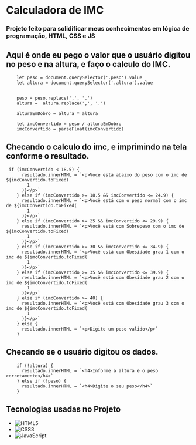# Calculadora de IMC
### Projeto feito para solidificar meus conhecimentos em lógica de programação, HTML, CSS e JS

## Aqui é onde eu pego o valor que o usuário digitou no peso e na altura, e faço o calculo do IMC.
```
    let peso = document.querySelector('.peso').value
    let altura = document.querySelector('.altura').value


    peso = peso.replace(',', '.')
    altura =  altura.replace(',', '.')

    alturaEmDobro = altura * altura

    let imcConvertido = peso / alturaEmDobro
    imcConvertido = parseFloat(imcConvertido)
```

## Checando o calculo do imc, e imprimindo na tela conforme o resultado.
```
 if (imcConvertido < 18.5) {
      resultado.innerHTML = `<p>Voce está abaixo do peso com o imc de ${imcConvertido.toFixed(
        1
      )}</p>`
    } else if (imcConvertido >= 18.5 && imcConvertido <= 24.9) {
      resultado.innerHTML = `<p>Você está com o peso normal com o imc de ${imcConvertido.toFixed(
        1
      )}</p>`
    } else if (imcConvertido >= 25 && imcConvertido <= 29.9) {
      resultado.innerHTML = `<p>Você está com Sobrepeso com o imc de ${imcConvertido.toFixed(
        1
      )}</p>`
    } else if (imcConvertido >= 30 && imcConvertido <= 34.9) {
      resultado.innerHTML = `<p>Você está com Obesidade grau 1 com o imc de ${imcConvertido.toFixed(
        1
      )}</p>`
    } else if (imcConvertido >= 35 && imcConvertido <= 39.9) {
      resultado.innerHTML = `<p>Você está com Obesidade grau 2 com o imc de ${imcConvertido.toFixed(
        1
      )}</p>`
    } else if (imcConvertido >= 40) {
      resultado.innerHTML = `<p>Você está com Obesidade grau 3 com o imc de ${imcConvertido.toFixed(
        1
      )}</p>`
    } else {
      resultado.innerHTML = `<p>Digite um peso valido</p>`
    }
```

## Checando se o usuário digitou os dados.
```
    if (!altura) {
      resultado.innerHTML = `<h4>Informe a altura e o peso corretamente</h4>`
    } else if (!peso) {
      resultado.innerHTML = `<h4>Digite o seu peso</h4>`
    }
```

## Tecnologias usadas no Projeto
- ![HTML5](https://img.shields.io/badge/html5-%23E34F26.svg?style=for-the-badge&logo=html5&logoColor=white)   
- ![CSS3](https://img.shields.io/badge/css3-%231572B6.svg?style=for-the-badge&logo=css3&logoColor=white)    
- ![JavaScript](https://img.shields.io/badge/javascript-%23323330.svg?style=for-the-badge&logo=javascript&logoColor=%23F7DF1E)
